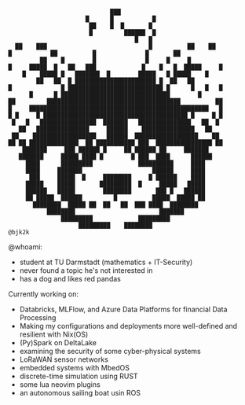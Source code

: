 ```
                             ███                             
                      █      █           █                   
                       ██    █  █       █                    
                       █         ██████  █                   
                                    █   █                    
  ██    ███                             █          ██    ██  
█           ██          █              █       ██            
         ██    █        █              █     █     █         
█     █████  █   ██   ███             █    █   █  █████     █
    █    █████ █   ███████  █        █████   █ █████    █    
        ██   ██  █ ███████████████████████ █  ██   ██        
█              █ ███████████████████████████ █      █   █   █
      █      █ ███████████████████████████████        █      
██         ██████████████████████████████████████          ██
█     ███████████████████████████████████████████████████   █
█ █     █ █████████████████████████████████████████ █     █ █
 █   █   ████████████████  ███████   ███████████████   ██  █ 
   ██   ███████████████     ██████    ███████████████   ██   
 ██    ██████████████████   ██████  ██████████████████    ██ 
██ ██ ██████████████  ██ ███████████ ███  ████████████████ ██
    ███████     ███ ██████ █     ██ ██████ ██     ███████    
   ███████     █████ ████ █        █ ███  ████      ██████   
     ████      █████████             ██████████     ████     
     ████     ███████                    ██████     ████     
      ███     █████  █     ████████     █ ██████    ████     
     █████    █████       █████████  █     █████   █████     
     ██████   █████        ████████       ███ █   ██████     
     ██ █████  ██████         █          █████  █████ ██     
       ████████  █████ ██  ██   ██  ███ ████  ████████       
           ████████                        ███████           
               █████████             █████████               
                    █████████    ████████                    
@bjk2k
```

@whoami:
-  student at TU Darmstadt (mathematics + IT-Security)
-  never found a topic he's not interested in
-  has a dog and likes red pandas

Currently working on:
-  Databricks, MLFlow, and Azure Data Platforms for financial Data Processing
-  Making my configurations and deployments more well-defined and resilient with Nix(OS)
-  (Py)Spark on DeltaLake
-  examining the security of some cyber-physical systems
-  LoRaWAN sensor networks
-  embedded systems with MbedOS
-  discrete-time simulation using RUST
-  some lua neovim plugins
-  an autonomous sailing boat usin ROS
